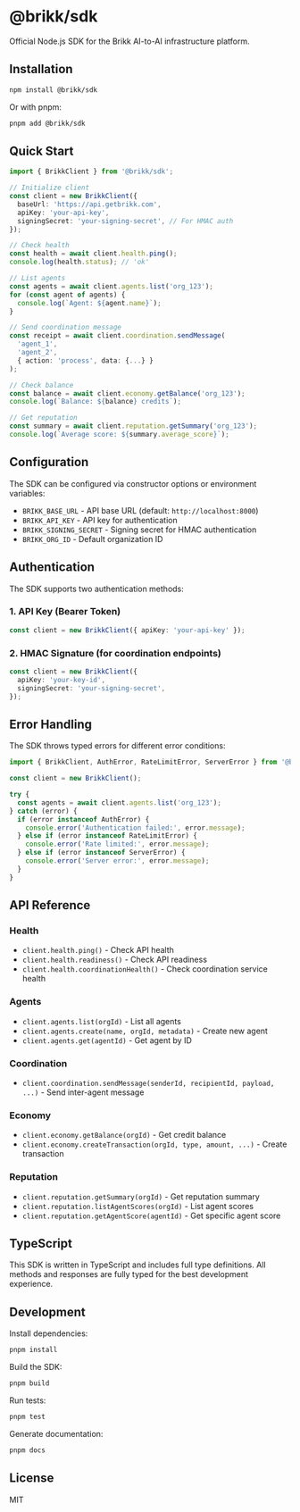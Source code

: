# @brikk/sdk

Official Node.js SDK for the Brikk AI-to-AI infrastructure platform.

## Installation

```bash
npm install @brikk/sdk
```

Or with pnpm:

```bash
pnpm add @brikk/sdk
```

## Quick Start

```typescript
import { BrikkClient } from '@brikk/sdk';

// Initialize client
const client = new BrikkClient({
  baseUrl: 'https://api.getbrikk.com',
  apiKey: 'your-api-key',
  signingSecret: 'your-signing-secret', // For HMAC auth
});

// Check health
const health = await client.health.ping();
console.log(health.status); // 'ok'

// List agents
const agents = await client.agents.list('org_123');
for (const agent of agents) {
  console.log(`Agent: ${agent.name}`);
}

// Send coordination message
const receipt = await client.coordination.sendMessage(
  'agent_1',
  'agent_2',
  { action: 'process', data: {...} }
);

// Check balance
const balance = await client.economy.getBalance('org_123');
console.log(`Balance: ${balance} credits`);

// Get reputation
const summary = await client.reputation.getSummary('org_123');
console.log(`Average score: ${summary.average_score}`);
```

## Configuration

The SDK can be configured via constructor options or environment variables:

- `BRIKK_BASE_URL` - API base URL (default: `http://localhost:8000`)
- `BRIKK_API_KEY` - API key for authentication
- `BRIKK_SIGNING_SECRET` - Signing secret for HMAC authentication
- `BRIKK_ORG_ID` - Default organization ID

## Authentication

The SDK supports two authentication methods:

### 1. API Key (Bearer Token)

```typescript
const client = new BrikkClient({ apiKey: 'your-api-key' });
```

### 2. HMAC Signature (for coordination endpoints)

```typescript
const client = new BrikkClient({
  apiKey: 'your-key-id',
  signingSecret: 'your-signing-secret',
});
```

## Error Handling

The SDK throws typed errors for different error conditions:

```typescript
import { BrikkClient, AuthError, RateLimitError, ServerError } from '@brikk/sdk';

const client = new BrikkClient();

try {
  const agents = await client.agents.list('org_123');
} catch (error) {
  if (error instanceof AuthError) {
    console.error('Authentication failed:', error.message);
  } else if (error instanceof RateLimitError) {
    console.error('Rate limited:', error.message);
  } else if (error instanceof ServerError) {
    console.error('Server error:', error.message);
  }
}
```

## API Reference

### Health

- `client.health.ping()` - Check API health
- `client.health.readiness()` - Check API readiness
- `client.health.coordinationHealth()` - Check coordination service health

### Agents

- `client.agents.list(orgId)` - List all agents
- `client.agents.create(name, orgId, metadata)` - Create new agent
- `client.agents.get(agentId)` - Get agent by ID

### Coordination

- `client.coordination.sendMessage(senderId, recipientId, payload, ...)` - Send inter-agent message

### Economy

- `client.economy.getBalance(orgId)` - Get credit balance
- `client.economy.createTransaction(orgId, type, amount, ...)` - Create transaction

### Reputation

- `client.reputation.getSummary(orgId)` - Get reputation summary
- `client.reputation.listAgentScores(orgId)` - List agent scores
- `client.reputation.getAgentScore(agentId)` - Get specific agent score

## TypeScript

This SDK is written in TypeScript and includes full type definitions. All methods and responses are fully typed for the best development experience.

## Development

Install dependencies:

```bash
pnpm install
```

Build the SDK:

```bash
pnpm build
```

Run tests:

```bash
pnpm test
```

Generate documentation:

```bash
pnpm docs
```

## License

MIT

